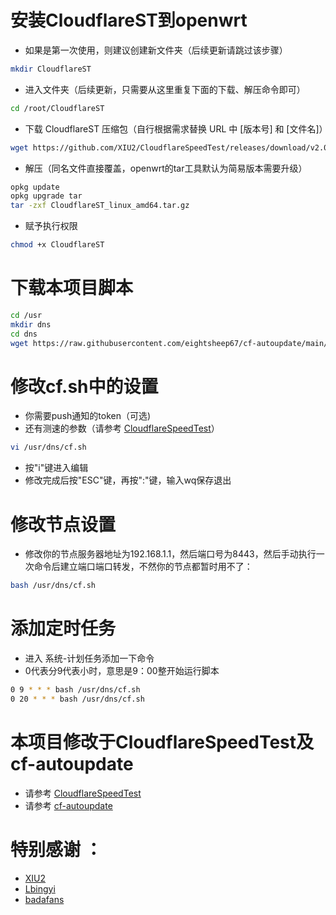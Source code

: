 # 安装CloudflareST到openwrt
* 如果是第一次使用，则建议创建新文件夹（后续更新请跳过该步骤）
```Bash
mkdir CloudflareST
```

* 进入文件夹（后续更新，只需要从这里重复下面的下载、解压命令即可）
```Bash
cd /root/CloudflareST
```

* 下载 CloudflareST 压缩包（自行根据需求替换 URL 中 [版本号] 和 [文件名]）
```Bash
wget https://github.com/XIU2/CloudflareSpeedTest/releases/download/v2.0.2/CloudflareST_linux_amd64.tar.gz
```

* 解压（同名文件直接覆盖，openwrt的tar工具默认为简易版本需要升级）
```Bash
opkg update
opkg upgrade tar
tar -zxf CloudflareST_linux_amd64.tar.gz
```

* 赋予执行权限
```Bash
chmod +x CloudflareST
```

# 下载本项目脚本
```Bash
cd /usr
mkdir dns
cd dns
wget https://raw.githubusercontent.com/eightsheep67/cf-autoupdate/main/cf.sh
```

# 修改cf.sh中的设置
* 你需要push通知的token（可选)
* 还有测速的参数（请参考 [CloudflareSpeedTest](https://github.com/XIU2/CloudflareSpeedTest)）
```Bash
vi /usr/dns/cf.sh
```
* 按"i"键进入编辑
* 修改完成后按"ESC"键，再按":"键，输入wq保存退出

# 修改节点设置
* 修改你的节点服务器地址为192.168.1.1，然后端口号为8443，然后手动执行一次命令后建立端口端口转发，不然你的节点都暂时用不了：
```Bash
bash /usr/dns/cf.sh
```


# 添加定时任务
* 进入 系统-计划任务添加一下命令
* 0代表分9代表小时，意思是9：00整开始运行脚本
```Bash
0 9 * * * bash /usr/dns/cf.sh
0 20 * * * bash /usr/dns/cf.sh
```

# 本项目修改于CloudflareSpeedTest及cf-autoupdate
* 请参考 [CloudflareSpeedTest](https://github.com/XIU2/CloudflareSpeedTest)
* 请参考 [cf-autoupdate](https://github.com/Lbingyi/cf-autoupdate)

# 特别感谢 ：
* [XIU2](https://github.com/XIU2)
* [Lbingyi](https://github.com/Lbingyi)
* [badafans](https://github.com/badafans/better-cloudflare-ip)
